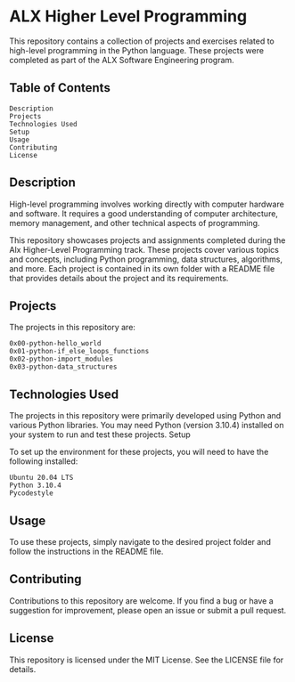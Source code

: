 # ALX Higher Level Programming

This repository contains a collection of projects and exercises related to high-level programming in the Python language. These projects were completed as part of the ALX Software Engineering program.
## Table of Contents

    Description
    Projects
    Technologies Used
    Setup
    Usage
    Contributing
    License

## Description

High-level programming involves working directly with computer hardware and software. It requires a good understanding of computer architecture, memory management, and other technical aspects of programming.

This repository showcases projects and assignments completed during the Alx Higher-Level Programming track. These projects cover various topics and concepts, including Python programming, data structures, algorithms, and more. Each project is contained in its own folder with a README file that provides details about the project and its requirements.
## Projects

The projects in this repository are:

    0x00-python-hello_world
    0x01-python-if_else_loops_functions
    0x02-python-import_modules
    0x03-python-data_structures

## Technologies Used
The projects in this repository were primarily developed using Python and various Python libraries. You may need Python (version 3.10.4) installed on your system to run and test these projects.
Setup

To set up the environment for these projects, you will need to have the following installed:

    Ubuntu 20.04 LTS
    Python 3.10.4
    Pycodestyle

## Usage

To use these projects, simply navigate to the desired project folder and follow the instructions in the README file.
## Contributing

Contributions to this repository are welcome. If you find a bug or have a suggestion for improvement, please open an issue or submit a pull request.
## License

This repository is licensed under the MIT License. See the LICENSE file for details.
